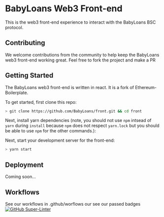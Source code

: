 # BabyLoans Web3 Front-end

This is the web3 front-end experience to interact with the BabyLoans BSC protocol.

## Contributing

We welcome contributions from the community to help keep the BabyLoans web3 front-end working great. 
Feel free to fork the project and make a PR

## Getting Started

The BabyLoans web3 front-end is written in react. 
It is a fork of Ethereum-Boilerplate.

To get started, first clone this repo:

```bash
> git clone https://github.com/BabyLoans/front.git && cd front
```

Next, install yarn dependencies (note, you should not use `npm` intsead of `yarn` during `install` because `npm` does not respect `yarn.lock` but you should be able to use `npm` for the other commands.):

Next, start your development server for the front-end:

```bash
> yarn start
```

## Deployment

Coming soon...

## Workflows
See our workflows in .github/worflows our see our passed badges
[![GitHub Super-Linter](https://github.com/BabyLoans/front/workflows/Lint%20Code%20Base/badge.svg)](https://github.com/marketplace/actions/super-linter)
